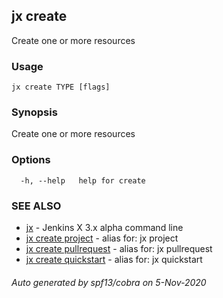 ## jx create

Create one or more resources

### Usage

```
jx create TYPE [flags]
```

### Synopsis

Create one or more resources

### Options

```
  -h, --help   help for create
```

### SEE ALSO

* [jx](jx.md)	 - Jenkins X 3.x alpha command line
* [jx create project](jx_create_project.md)	 - alias for: jx project
* [jx create pullrequest](jx_create_pullrequest.md)	 - alias for: jx pullrequest
* [jx create quickstart](jx_create_quickstart.md)	 - alias for: jx quickstart

###### Auto generated by spf13/cobra on 5-Nov-2020
